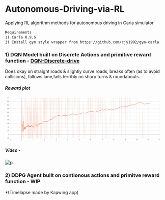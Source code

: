 # Autonomous-Driving-via-RL
Applying RL algorithm methods for autonomous driving in Carla simulator

    Requirements
    1) Carla 0.9.6
    2) Install gym style wrapper from https://github.com/cjy1992/gym-carla

### 1) DQN Model built on Discrete Actions and primitive reward function - [DQN-Discrete-drive](https://github.com/akjayant/Autonomous-Driving-via-RL/tree/main/DQN_Discrete_drive)
Does okay on straight roads & slightly curve roads, breaks often (as to avoid collisions), follows lane,fails terribly on sharp turns & roundabouts.

##### Reward plot
   ![p](https://github.com/akjayant/Autonomous-Driving-via-RL/blob/main/DQN_Discrete_drive/training_plot.jpg)
      
##### Video  -
  ![p](https://github.com/akjayant/Autonomous-Driving-via-RL/blob/main/DQN_Discrete_drive/runs/video.gif)
 
### 2) DDPG Agent built on contionous actions and primitve reward function - WIP
 *(Timelapse made by Kapwing app)

